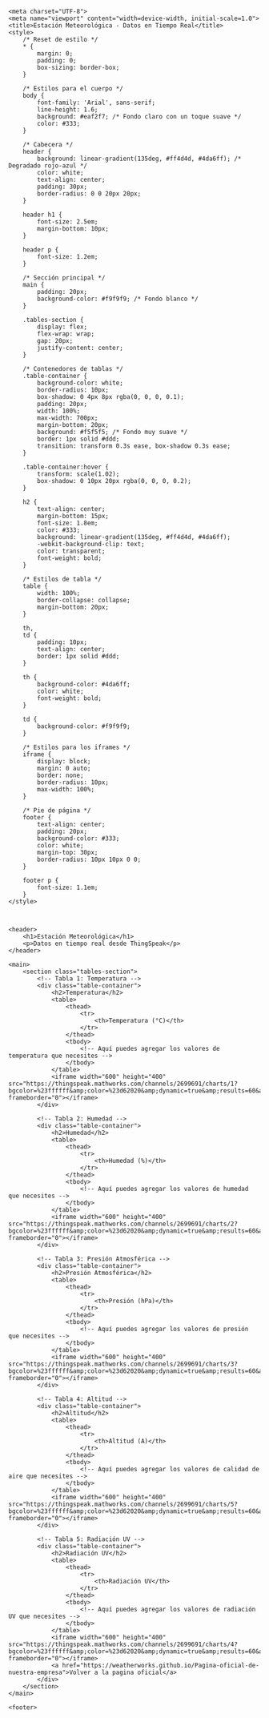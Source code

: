 <html lang="es"><head></head><body>




    <meta charset="UTF-8">
    <meta name="viewport" content="width=device-width, initial-scale=1.0">
    <title>Estación Meteorológica - Datos en Tiempo Real</title>
    <style>
        /* Reset de estilo */
        * {
            margin: 0;
            padding: 0;
            box-sizing: border-box;
        }

        /* Estilos para el cuerpo */
        body {
            font-family: 'Arial', sans-serif;
            line-height: 1.6;
            background: #eaf2f7; /* Fondo claro con un toque suave */
            color: #333;
        }

        /* Cabecera */
        header {
            background: linear-gradient(135deg, #ff4d4d, #4da6ff); /* Degradado rojo-azul */
            color: white;
            text-align: center;
            padding: 30px;
            border-radius: 0 0 20px 20px;
        }

        header h1 {
            font-size: 2.5em;
            margin-bottom: 10px;
        }

        header p {
            font-size: 1.2em;
        }

        /* Sección principal */
        main {
            padding: 20px;
            background-color: #f9f9f9; /* Fondo blanco */
        }

        .tables-section {
            display: flex;
            flex-wrap: wrap;
            gap: 20px;
            justify-content: center;
        }

        /* Contenedores de tablas */
        .table-container {
            background-color: white;
            border-radius: 10px;
            box-shadow: 0 4px 8px rgba(0, 0, 0, 0.1);
            padding: 20px;
            width: 100%;
            max-width: 700px;
            margin-bottom: 20px;
            background: #f5f5f5; /* Fondo muy suave */
            border: 1px solid #ddd;
            transition: transform 0.3s ease, box-shadow 0.3s ease;
        }

        .table-container:hover {
            transform: scale(1.02);
            box-shadow: 0 10px 20px rgba(0, 0, 0, 0.2);
        }

        h2 {
            text-align: center;
            margin-bottom: 15px;
            font-size: 1.8em;
            color: #333;
            background: linear-gradient(135deg, #ff4d4d, #4da6ff);
            -webkit-background-clip: text;
            color: transparent;
            font-weight: bold;
        }

        /* Estilos de tabla */
        table {
            width: 100%;
            border-collapse: collapse;
            margin-bottom: 20px;
        }

        th,
        td {
            padding: 10px;
            text-align: center;
            border: 1px solid #ddd;
        }

        th {
            background-color: #4da6ff;
            color: white;
            font-weight: bold;
        }

        td {
            background-color: #f9f9f9;
        }

        /* Estilos para los iframes */
        iframe {
            display: block;
            margin: 0 auto;
            border: none;
            border-radius: 10px;
            max-width: 100%;
        }

        /* Pie de página */
        footer {
            text-align: center;
            padding: 20px;
            background-color: #333;
            color: white;
            margin-top: 30px;
            border-radius: 10px 10px 0 0;
        }

        footer p {
            font-size: 1.1em;
        }
    </style>



    <header>
        <h1>Estación Meteorológica</h1>
        <p>Datos en tiempo real desde ThingSpeak</p>
    </header>

    <main>
        <section class="tables-section">
            <!-- Tabla 1: Temperatura -->
            <div class="table-container">
                <h2>Temperatura</h2>
                <table>
                    <thead>
                        <tr>
                            <th>Temperatura (°C)</th>
                        </tr>
                    </thead>
                    <tbody>
                        <!-- Aquí puedes agregar los valores de temperatura que necesites -->
                    </tbody>
                </table>
                <iframe width="600" height="400" src="https://thingspeak.mathworks.com/channels/2699691/charts/1?bgcolor=%23ffffff&amp;color=%23d62020&amp;dynamic=true&amp;results=60&amp;title=Graficas+de+la+estaci%C3%B3n+meteorol%C3%B3gica&amp;type=line" frameborder="0"></iframe>
            </div>

            <!-- Tabla 2: Humedad -->
            <div class="table-container">
                <h2>Humedad</h2>
                <table>
                    <thead>
                        <tr>
                            <th>Humedad (%)</th>
                        </tr>
                    </thead>
                    <tbody>
                        <!-- Aquí puedes agregar los valores de humedad que necesites -->
                    </tbody>
                </table>
                <iframe width="600" height="400" src="https://thingspeak.mathworks.com/channels/2699691/charts/2?bgcolor=%23ffffff&amp;color=%23d62020&amp;dynamic=true&amp;results=60&amp;type=line&amp;update=15" frameborder="0"></iframe>
            </div>

            <!-- Tabla 3: Presión Atmosférica -->
            <div class="table-container">
                <h2>Presión Atmosférica</h2>
                <table>
                    <thead>
                        <tr>
                            <th>Presión (hPa)</th>
                        </tr>
                    </thead>
                    <tbody>
                        <!-- Aquí puedes agregar los valores de presión que necesites -->
                    </tbody>
                </table>
                <iframe width="600" height="400" src="https://thingspeak.mathworks.com/channels/2699691/charts/3?bgcolor=%23ffffff&amp;color=%23d62020&amp;dynamic=true&amp;results=60&amp;type=line&amp;update=15" frameborder="0"></iframe>
            </div>

            <!-- Tabla 4: Altitud -->
            <div class="table-container">
                <h2>Altitud</h2>
                <table>
                    <thead>
                        <tr>
                            <th>Altitud (A)</th>
                        </tr>
                    </thead>
                    <tbody>
                        <!-- Aquí puedes agregar los valores de calidad de aire que necesites -->
                    </tbody>
                </table>
                <iframe width="600" height="400" src="https://thingspeak.mathworks.com/channels/2699691/charts/5?bgcolor=%23ffffff&amp;color=%23d62020&amp;dynamic=true&amp;results=60&amp;type=line&amp;update=15" frameborder="0"></iframe>
            </div>

            <!-- Tabla 5: Radiación UV -->
            <div class="table-container">
                <h2>Radiación UV</h2>
                <table>
                    <thead>
                        <tr>
                            <th>Radiación UV</th>
                        </tr>
                    </thead>
                    <tbody>
                        <!-- Aquí puedes agregar los valores de radiación UV que necesites -->
                    </tbody>
                </table>
                <iframe width="600" height="400" src="https://thingspeak.mathworks.com/channels/2699691/charts/4?bgcolor=%23ffffff&amp;color=%23d62020&amp;dynamic=true&amp;results=60&amp;type=line&amp;update=15" frameborder="0"></iframe>
                <a href="https://weatherworks.github.io/Pagina-oficial-de-nuestra-empresa">Volver a la pagina oficial</a>
            </div>
        </section>
    </main>

    <footer>
<p></p>
    </footer>        <p




</p></body></html>
